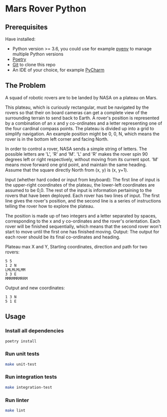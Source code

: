# Mars Rover Python
## Prerequisites
Have installed:
* Python version >= 3.6, you could use for example [pyenv](https://github.com/pyenv/pyenv) to manage multiple Python versions
* [Poetry](https://python-poetry.org/docs/#installation)
* [Git](https://git-scm.com/book/en/v2/Getting-Started-Installing-Git) to clone this repo
* An IDE of your choice, for example [PyCharm](https://www.jetbrains.com/pycharm/)

## The Problem
A squad of robotic rovers are to be landed by NASA on a plateau on Mars.

This plateau, which is curiously rectangular, must be navigated by the rovers so that their on board cameras can get a complete view of the surrounding terrain to send back to Earth.
A rover's position is represented by a combination of an x and y co-ordinates and a letter representing one of the four cardinal compass points. The plateau is divided up into a grid to simplify navigation. An example position might be 0, 0, N, which means the rover is in the bottom left corner and facing North.

In order to control a rover, NASA sends a simple string of letters. The possible letters are 'L', 'R' and 'M'. 'L' and 'R' makes the rover spin 90 degrees left or right respectively, without moving from its current spot.
'M' means move forward one grid point, and maintain the same heading.
Assume that the square directly North from (x, y) is (x, y+1).

Input (whether hard coded or input from keyboard):
The first line of input is the upper-right coordinates of the plateau, the lower-left coordinates are assumed to be 0,0.
The rest of the input is information pertaining to the rovers that have been deployed. Each rover has two lines of input. The first line gives the rover's position, and the second line is a series of instructions telling the rover how to explore the plateau.

The position is made up of two integers and a letter separated by spaces, corresponding to the x and y co-ordinates and the rover's orientation.
Each rover will be finished sequentially, which means that the second rover won't start to move until the first one has finished moving.
Output:
The output for each rover should be its final co-ordinates and heading.

Plateau max X and Y, Starting coordinates, direction and path for two rovers:
```
5 5
1 2 N
LMLMLMLMM
3 3 E
MMRMMRMRRM
```

Output and new coordinates:
```
1 3 N
5 1 E
```

## Usage
### Install all dependencies
```bash
poetry install
```

### Run unit tests
```bash
make unit-test
```

### Run integration tests
```bash
make integration-test
```

### Run linter
```bash
make lint
```
